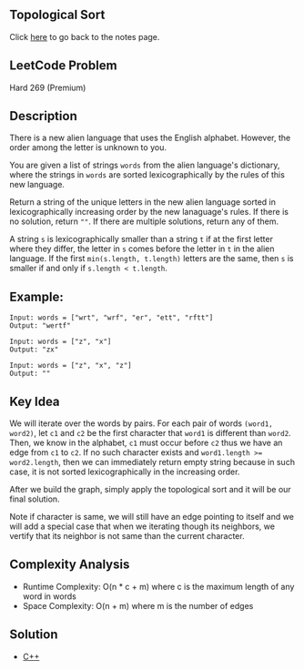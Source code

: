 ## Topological Sort
Click [here](../notes.md) to go back to the notes page.

## LeetCode Problem
Hard 269 (Premium)

## Description
There is a new alien language that uses the English alphabet. However, the order among the letter is unknown to you.

You are given a list of strings `words` from the alien language's dictionary, where the strings in `words` are sorted lexicographically by the rules of this new language.

Return a string of the unique letters in the new alien language sorted in lexicographically increasing order by the new lanaguage's rules. If there is no solution, return `""`. If there are multiple solutions, return any of them.

A string `s` is lexicographically smaller than a string `t` if at the first letter where they differ, the letter in `s` comes before the letter in `t` in the alien language. If the first `min(s.length, t.length)` letters are the same, then `s` is smaller if and only if `s.length < t.length`.

## Example:
```
Input: words = ["wrt", "wrf", "er", "ett", "rftt"]
Output: "wertf"

Input: words = ["z", "x"]
Output: "zx"

Input: words = ["z", "x", "z"]
Output: ""
```

## Key Idea
We will iterate over the words by pairs. For each pair of words `(word1, word2)`, let `c1` and `c2` be the first character that `word1` is different than `word2`. Then, we know in the alphabet, `c1` must occur before `c2` thus we have an edge from `c1` to `c2`. If no such character exists and `word1.length >= word2.length`, then we can immediately return empty string because in such case, it is not sorted lexicographically in the increasing order.

After we build the graph, simply apply the topological sort and it will be our final solution.

Note if character is same, we will still have an edge pointing to itself and we will add a special case that when we iterating though its neighbors, we vertify that its neighbor is not same than the current character.

## Complexity Analysis
- Runtime Complexity: O(n * c + m) where c is the maximum length of any word in words 
- Space Complexity: O(n + m) where m is the number of edges

## Solution
- [C++](solution.cpp)